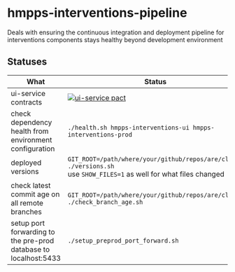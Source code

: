 # hmpps-interventions-pipeline

Deals with ensuring the continuous integration and deployment pipeline for interventions components
stays healthy beyond development environment

## Statuses

| What | Status |
| --- | --- |
| ui-service contracts | [![ui-service pact](https://pact-broker-prod.apps.live-1.cloud-platform.service.justice.gov.uk/matrix/provider/Interventions%20Service/latest/main/consumer/Interventions%20UI/latest/main/badge.svg)](https://pact-broker-prod.apps.live-1.cloud-platform.service.justice.gov.uk/matrix?q%5B%5Dpacticipant=Interventions+UI&q%5B%5Dtag=main&q%5B%5Dpacticipant=Interventions+Service&q%5B%5Dtag=main&latestby=cvpv&limit=100) |
| check dependency health from environment configuration | `./health.sh hmpps-interventions-ui hmpps-interventions-prod` |
| deployed versions | `GIT_ROOT=/path/where/your/github/repos/are/cloned ./versions.sh`<br>use `SHOW_FILES=1` as well for what files changed |
| check latest commit age on all remote branches | `GIT_ROOT=/path/where/your/github/repos/are/cloned ./check_branch_age.sh` |
| setup port forwarding to the pre-prod database to localhost:5433 | `./setup_preprod_port_forward.sh` |

